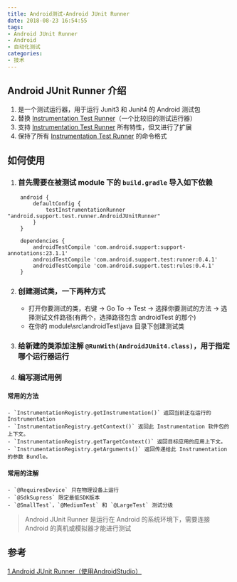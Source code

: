 ```yaml
---
title: Android测试-Android JUnit Runner
date: 2018-08-23 16:54:55
tags:
- Android JUnit Runner
- Android
- 自动化测试
categories:
- 技术
---
```

## Android JUnit Runner 介绍
1. 是一个测试运行器，用于运行 Junit3 和 Junit4 的 Android 测试包 
2. 替换 [Instrumentation Test Runner](https://developer.android.google.cn/reference/android/test/InstrumentationTestRunner)（一个比较旧的测试运行器） 
3. 支持 [Instrumentation Test Runner](https://developer.android.google.cn/reference/android/test/InstrumentationTestRunner) 所有特性，但又进行了扩展 
4. 保持了所有 [Instrumentation Test Runner](https://developer.android.google.cn/reference/android/test/InstrumentationTestRunner) 的命令格式

## 如何使用
1. ### 首先需要在被测试 module 下的 `build.gradle` 导入如下依赖
```
	android {
		defaultConfig {
			testInstrumentationRunner "android.support.test.runner.AndroidJUnitRunner"
		}
	}

	dependencies {
		androidTestCompile 'com.android.support:support-annotations:23.1.1'
		androidTestCompile 'com.android.support.test:runner:0.4.1'
		androidTestCompile 'com.android.support.test:rules:0.4.1'
	}
```
2. ### 创建测试类，一下两种方式
	- 打开你要测试的类，右键 -> Go To -> Test -> 选择你要测试的方法 -> 选择测试文件路径(有两个，选择路径包含 androidTest 的那个)
	- 在你的 module\src\androidTest\java 目录下创建测试类
3. ### 给新建的类添加注解 `@RunWith(AndroidJUnit4.class)`，用于指定哪个运行器运行
4. ### 编写测试用例
#### 常用的方法
	- `InstrumentationRegistry.getInstrumentation()` 返回当前正在运行的 Instrumentation
	- `InstrumentationRegistry.getContext()` 返回此 Instrumentation 软件包的上下文。
	- `InstrumentationRegistry.getTargetContext()` 返回目标应用的应用上下文。
	- `InstrumentationRegistry.getArguments()` 返回传递给此 Instrumentation 的参数 Bundle。
#### 常用的注解
	- `@RequiresDevice` 只在物理设备上运行
	- `@SdkSupress` 限定最低SDK版本
	- `@SmallTest`，`@MediumTest` 和 `@LargeTest` 测试分级


> Android JUnit Runner 是运行在 Android 的系统环境下，需要连接 Android 的真机或模拟器才能进行测试
## 参考
[1.Android JUnit Runner（使用AndroidStudio）](https://www.cnblogs.com/JianXu/p/5175945.html)